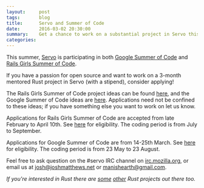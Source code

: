```yaml
---
layout:     post
tags:       blog
title:      Servo and Summer of Code
date:       2016-03-02 20:30:00
summary:    Get a chance to work on a substantial project in Servo this summer!
categories:
---
```



This summer, [Servo][servo] is participating in both [Google Summer of Code][gsoc] and 
[Rails Girls Summer of Code][rgsoc].

If you have a passion for open source and want to work on a 3-month mentored Rust project in Servo
(with a stipend), consider applying!

The Rails Girls Summer of Code project ideas can be found [here][rgsoc-servo], and the Google Summer
of Code ideas are [here][gsoc-servo]. Applications need not be confined to these ideas; if you have
something else you want to work on let us know.


Applications for Rails Girls Summer of Code are accepted from late February to April 10th. See
[here][rgsoc-eligible] for eligibility. The coding period is from July to September.

Applications for Google Summer of Code are from 14-25th March. See [here][gsoc-eligible] for
eligibility. The coding period is from 23 May to 23 August.

Feel free to ask question on the #servo IRC channel on [irc.mozilla.org][irc], or email us at
josh@joshmatthews.net or manishearth@gmail.com.


_If you're interested in Rust there are [some][rgsoc-nom] [other][gsoc-ubuntu] Rust projects out
there too._



 [servo]: https://servo.org/
 [irc]: https://wiki.mozilla.org/IRC
 [rgsoc]: http://railsgirlssummerofcode.org/
 [rgsoc-servo]: https://teams.railsgirlssummerofcode.org/projects/104-servo
 [rgsoc-nom]: https://teams.railsgirlssummerofcode.org/projects/78-nom
 [rgsoc-eligible]: http://railsgirlssummerofcode.org/students/application/#eligibility
 [gsoc]: https://developers.google.com/open-source/gsoc/
 [gsoc-servo]: https://wiki.mozilla.org/Community:SummerOfCode16
 [gsoc-ubuntu]: https://wiki.ubuntu.com/GoogleSoC2016/Ideas#Decode_CephX_Protocol
 [gsoc-eligible]: https://developers.google.com/open-source/gsoc/faq#what_are_the_eligibility_requirements_for_participation
